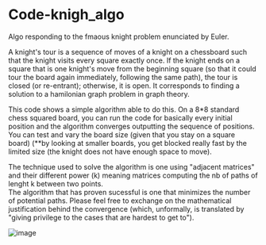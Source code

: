 # Code-knigh_algo
Algo responding to the fmaous knight problem enunciated by Euler. 

A knight's tour is a sequence of moves of a knight on a chessboard such that the knight visits every square exactly once. If the knight ends on a square that is one knight's move from the beginning square (so that it could tour the board again immediately, following the same path), the tour is closed (or re-entrant); otherwise, it is open. 
It corresponds to finding a solution to a hamilonian graph problem in graph theory. 

This code shows a simple algorithm able to do this. 
On a 8*8 standard chess squared board, you can run the code for basically every initial position and the algorithm converges outputting the sequence of positions. 
You can test and vary the board size (given that you stay on a square board) (**by looking at smaller boards, you get blocked really fast by the limited size (the knight does not have enough space to move).

The technique used to solve the algorithm is one using "adjacent matrices" and their different power (k) meaning matrices computing the nb of paths of lenght k between two points.    
The algorithm that has proven sucessful is one that minimizes the number of potential paths. Please feel free to exchange on the  mathematical justification behind the convergence (which, unformally, is translated by "giving privilege to the cases that are hardest to get to"). 

![image](https://user-images.githubusercontent.com/74412016/203449933-d9b88ac9-3ee3-476d-9a7b-96dba8d7d069.png)
